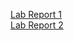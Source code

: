 [Lab Report 1](https://github.com/mchouthai/cse15l-lab-report/blob/main/lab-report-1-week-2.md)<br>
[Lab Report 2](https://github.com/mchouthai/cse15l-lab-report/blob/main/lab-report-2-week-4.md)<br>
